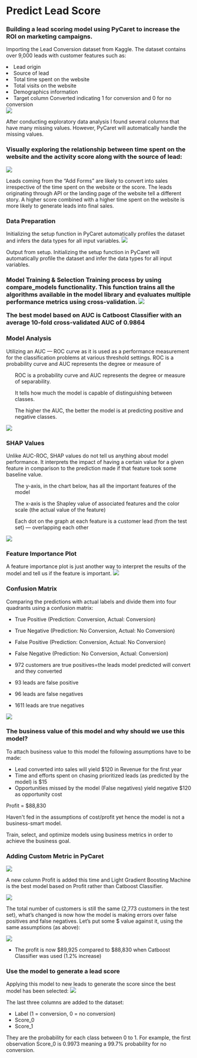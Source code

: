 # Predict Lead Score
<h3>Building a lead scoring model using PyCaret to increase the ROI on marketing campaigns.</h3>

Importing the Lead Conversion dataset from Kaggle. The dataset contains over 9,000 leads with customer features such as:
<li>Lead origin</li>
<li>Source of lead</li>
<li>Total time spent on the website</li>
<li>Total visits on the website</li>
<li>Demographics information</li>
<li>Target column Converted indicating 1 for conversion and 0 for no conversion</li>

<img src="Files/1.png">

After conducting exploratory data analysis I found several columns that have many missing values. However, PyCaret will automatically handle the missing values. 

<h3>Visually exploring the relationship between time spent on the website and the activity score along with the source of lead:</h3>

<img src="Files/2.png">

Leads coming from the “Add Forms” are likely to convert into sales irrespective of the time spent on the website or the score. The leads originating through API or the landing page of the website tell a different story. A higher score combined with a higher time spent on the website is more likely to generate leads into final sales.

<h3> Data Preparation </h3>
Initializing the setup function in PyCaret automatically profiles the dataset and infers the data types for all input variables.

<img src="Files/3.png">

Output from setup. 
Initializing the setup function in PyCaret will automatically profile the dataset and infer the data types for all input variables.

<h3> Model Training & Selection
Training process by using compare_models functionality. This function trains all the algorithms available in the model library and evaluates multiple performance metrics using cross-validation.

<img src="Files/4.png">

The best model based on AUC is Catboost Classifier with an average 10-fold cross-validated AUC of **0.9864**

<h3> Model Analysis </h3>
Utilizing an AUC — ROC curve as it is used as a performance measurement for the classification problems at various threshold settings. 
ROC is a probability curve and AUC represents the degree or measure of 

<ul>ROC is a probability curve and AUC represents the degree or measure of separability. </ul> 
<ul> It tells how much the model is capable of distinguishing between classes. </ul> 
<ul>The higher the AUC, the better the model is at predicting positive and negative classes.</ul> 

<img src="Files/5.png">

<h3>SHAP Values</h3>
Unlike AUC-ROC, SHAP values do not tell us anything about model performance. It interprets the impact of having a certain value for a given feature in comparison to the prediction made if that feature took some baseline value. 

<ul>The y-axis, in the chart below, has all the important features of the model</ul>
<ul>The x-axis is the Shapley value of associated features and the color scale (the actual value of the feature)</ul>
<ul>Each dot on the graph at each feature is a customer lead (from the test set) — overlapping each other</ul>

<img src="Files/6.png">

<h3> Feature Importance Plot </h3>
A feature importance plot is just another way to interpret the results of the model and tell us if the feature is important.

<img src="Files/7.png">

<h3>Confusion Matrix</h3>
Comparing the predictions with actual labels and divide them into four quadrants using a confusion matrix:

* True Positive (Prediction: Conversion, Actual: Conversion)
* True Negative (Prediction: No Conversion, Actual: No Conversion)
* False Positive (Prediction: Conversion, Actual: No Conversion)
* False Negative (Prediction: No Conversion, Actual: Conversion)

* 972 customers are true positives=the leads model predicted will convert and they converted
* 93 leads are false positive
* 96 leads are false negatives 
* 1611 leads are true negatives
  
<img src="Files/8.png">

<h3> The business value of this model and why should we use this model? </h3>
To attach business value to this model the following assumptions have to be made:

* Lead converted into sales will yield $120 in Revenue for the first year
* Time and efforts spent on chasing prioritized leads (as predicted by the model) is $15
* Opportunities missed by the model (False negatives) yield negative $120 as opportunity cost

Profit = $88,830 

Haven't fed in the assumptions of cost/profit yet hence the model is not a business-smart model.

Train, select, and optimize models using business metrics in order to achieve the business goal.

<h3> Adding Custom Metric in PyCaret </h3>

<img src="Files/9.png">

A new column Profit is added this time and Light Gradient Boosting Machine is the best model based on Profit rather than Catboost Classifier. 

<img src="Files/10.png">

The total number of customers is still the same (2,773 customers in the test set), what’s changed is now how the model is making errors over false positives and false negatives. Let’s put some $ value against it, using the same assumptions (as above):

<img src="Files/pic.png">

* The profit is now $89,925 compared to $88,830 when Catboost Classifier was used (1.2% increase)

<h3> Use the model to generate a lead score </h3>
Applying this model to new leads to generate the score since the best model has been selected:

<img src="Files/11.png">

The last three columns are added to the dataset:
* Label (1 = conversion, 0 = no conversion)
* Score_0
* Score_1 

They are the probability for each class between 0 to 1. For example, the first observation Score_0 is 0.9973 meaning a 99.7% probability for no conversion.


